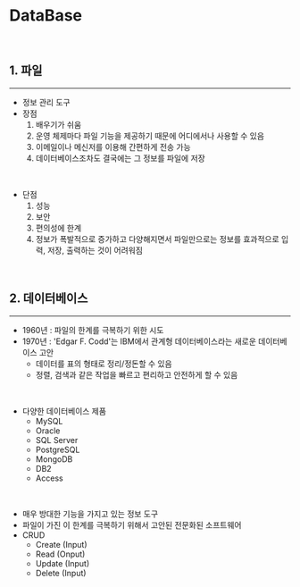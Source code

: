 # DataBase
</br>



## 1. 파일
---
- 정보 관리 도구
- 장점
  1. 배우기가 쉬움
  2. 운영 체제마다 파일 기능을 제공하기 때문에 어디에서나 사용할 수 있음
  3. 이메일이나 메신저를 이용해 간편하게 전송 가능
  4. 데이터베이스조차도 결국에는 그 정보를 파일에 저장

</br>

- 단점
  1. 성능
  2. 보안
  3. 편의성에 한계
  4. 정보가 폭발적으로 증가하고 다양해지면서 파일만으로는 정보를 효과적으로 입력, 저장, 출력하는 것이 어려워짐

</br>



## 2. 데이터베이스
---
- 1960년 : 파일의 한계를 극복하기 위한 시도
- 1970년 : 'Edgar F. Codd'는 IBM에서 관계형 데이터베이스라는 새로운 데이터베이스 고안
  - 데이터를 표의 형태로 정리/정돈할 수 있음
  - 정렬, 검색과 같은 작업을 빠르고 편리하고 안전하게 할 수 있음
 
</br>

- 다양한 데이터베이스 제품
  - MySQL
  - Oracle
  - SQL Server
  - PostgreSQL
  - MongoDB
  - DB2
  - Access

</br>

 - 매우 방대한 기능을 가지고 있는 정보 도구
 - 파일이 가진 이 한계를 극복하기 위해서 고안된 전문화된 소프트웨어
 - CRUD
   - Create (Input)
   - Read (Onput)
   - Update (Input)
   - Delete (Input)
